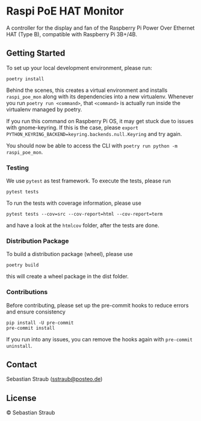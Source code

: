 # Raspi PoE HAT Monitor

A controller for the display and fan of the Raspberry Pi Power Over Ethernet HAT (Type B), compatible with Raspberry Pi 3B+/4B.

## Getting Started

To set up your local development environment, please run:

    poetry install

Behind the scenes, this creates a virtual environment and installs `raspi_poe_mon` along with its dependencies into a new virtualenv. Whenever you run `poetry run <command>`, that `<command>` is actually run inside the virtualenv managed by poetry.

If you run this command on Raspberry Pi OS, it may get stuck due to issues with gnome-keyring. If this is the case, please `export PYTHON_KEYRING_BACKEND=keyring.backends.null.Keyring` and try again.

You should now be able to access the CLI with `poetry run python -m raspi_poe_mon`.

### Testing

We use `pytest` as test framework. To execute the tests, please run

    pytest tests

To run the tests with coverage information, please use

    pytest tests --cov=src --cov-report=html --cov-report=term

and have a look at the `htmlcov` folder, after the tests are done.

### Distribution Package

To build a distribution package (wheel), please use

    poetry build

this will create a wheel package in the dist folder.

### Contributions

Before contributing, please set up the pre-commit hooks to reduce errors and ensure consistency

    pip install -U pre-commit
    pre-commit install

If you run into any issues, you can remove the hooks again with `pre-commit uninstall`.

## Contact

Sebastian Straub (sstraub@posteo.de)

## License

© Sebastian Straub
